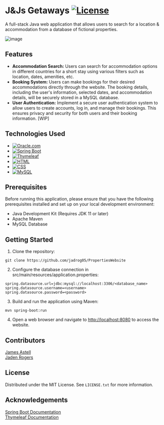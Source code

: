 # J&Js Getaways  [![License](https://img.shields.io/badge/license-MIT-blue.svg)](LICENSE)

A full-stack Java web application that allows users to search for a location & accommodation from a database of fictional properties.

![image](https://github.com/jadrog05/PropertiesWebsite/assets/45542564/2ae69a3c-ee89-419a-8bec-e28af1304523)

## Features

* **Accommodation Search:** Users can search for accommodation options in different countries for a short stay using various filters such as location, dates, amenities, etc.
* **Booking System:** Users can make bookings for their desired accommodations directly through the website. The booking details, including the user's information, selected dates, and accommodation details, will be securely stored in a MySQL database.
* **User Authentication:** Implement a secure user authentication system to allow users to create accounts, log in, and manage their bookings. This ensures privacy and security for both users and their booking information. [WIP]

## Technologies Used

* [![Oracle.com]][Oracle-url]  
* [![Spring Boot]][Spring Boot-url]  
* [![Thymeleaf]][Thymeleaf-url]
* [![HTML]][HTML-url]
* [![CSS]][CSS-url] 
* [![MySQL]][MySQL-url] 

## Prerequisites

Before running this application, please ensure that you have the following prerequisites installed and set up on your local development environment:
* Java Development Kit (Requires JDK 11 or later)
* Apache Maven
* MySQL Database


## Getting Started

1. Clone the repository:

```
git clone https://github.com/jadrog05/PropertiesWebsite
```

2. Configure the database connection in src/main/resources/application.properties:

```
spring.datasource.url=jdbc:mysql://localhost:3306/<database_name>
spring.datasource.username=<username>
spring.datasource.password=<password>
```

3. Build and run the application using Maven:

```
mvn spring-boot:run
```

4. Open a web browser and navigate to [http://localhost:8080](http://localhost:8080/index) to access the website.

## Contributors

[James Astell](https://github.com/AstellJ11)  
[Jaden Rogers](https://github.com/jadrog05)

## License

Distributed under the MIT License. See `LICENSE.txt` for more information.

## Acknowledgements

[Spring Boot Documentation](https://spring.io/projects/spring-boot)  
[Thymeleaf Documentation](https://www.thymeleaf.org/)

<!-- MARKDOWN LINKS & IMAGES -->
[Oracle.com]: https://img.shields.io/badge/Java-F80000?style=for-the-badge&logo=oracle&logoColor=white
[Oracle-url]: https://www.oracle.com
[Spring Boot]: https://img.shields.io/badge/Spring_Boot-6DB33F?style=for-the-badge&logo=spring&logoColor=white
[Spring Boot-url]: https://spring.io/projects/spring-boot
[Thymeleaf]: https://img.shields.io/badge/Thymeleaf-005F0F?style=for-the-badge&logo=thymeleaf&logoColor=white
[Thymeleaf-url]: https://www.thymeleaf.org
[HTML]: https://img.shields.io/badge/HTML5-E34F26?style=for-the-badge&logo=html5&logoColor=white
[HTML-url]: https://developer.mozilla.org/en-US/docs/Web/HTML
[CSS]: https://img.shields.io/badge/CSS3-1572B6?style=for-the-badge&logo=css3&logoColor=white
[CSS-url]: https://developer.mozilla.org/en-US/docs/Web/CSS
[MySQL]: https://img.shields.io/badge/MySQL-4479A1?style=for-the-badge&logo=mysql&logoColor=white
[MySQL-url]: https://www.mysql.com
